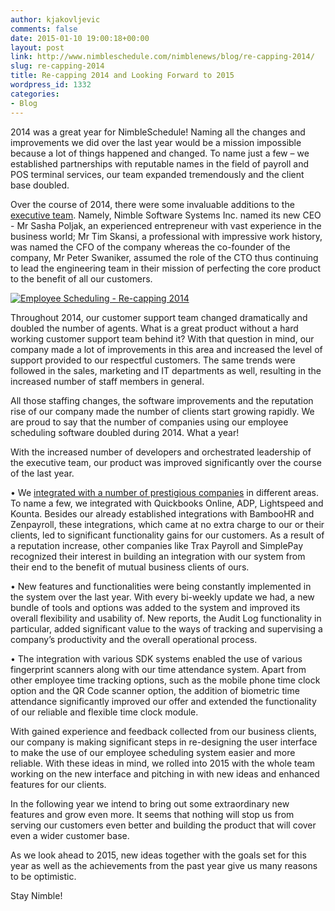 ```yaml
---
author: kjakovljevic
comments: false
date: 2015-01-10 19:00:18+00:00
layout: post
link: http://www.nimbleschedule.com/nimblenews/blog/re-capping-2014/
slug: re-capping-2014
title: Re-capping 2014 and Looking Forward to 2015
wordpress_id: 1332
categories:
- Blog
---
```


2014 was a great year for NimbleSchedule! Naming all the changes and improvements we did over the last year would be a mission impossible because a lot of things happened and changed. To name just a few – we established partnerships with reputable names in the field of payroll and POS terminal services, our team expanded tremendously and the client base doubled.

Over the course of 2014, there were some invaluable additions to the [executive team](http://www.nimbleschedule.com/meet-team/). Namely, Nimble Software Systems Inc. named its new CEO - Mr Sasha Poljak, an experienced entrepreneur with vast experience in the business world; Mr Tim Skansi, a professional with impressive work history, was named the CFO of the company whereas the co-founder of the company, Mr Peter Swaniker, assumed the role of the CTO thus continuing to lead the engineering team in their mission of perfecting the core product to the benefit of all our customers. 



[![Employee Scheduling - Re-capping 2014](http://www.nimbleschedule.com/wp-content/uploads/2015/01/NimbleSchedule2014-thumb.jpg)](http://www.nimbleschedule.com/wp-content/uploads/2015/01/NimbleSchedule2014.jpg)



Throughout 2014, our customer support team changed dramatically and doubled the number of agents. What is a great product without a hard working customer support team behind it? With that question in mind, our company made a lot of improvements in this area and increased the level of support provided to our respectful customers. The same trends were followed in the sales, marketing and IT departments as well, resulting in the increased number of staff members in general.

All those staffing changes, the software improvements and the reputation rise of our company made the number of clients start growing rapidly. We are proud to say that the number of companies using our employee scheduling software doubled during 2014. What a year!

With the increased number of developers and orchestrated leadership of the executive team, our product was improved significantly over the course of the last year.

• We [integrated with a number of prestigious companies](http://www.nimbleschedule.com/partner-integrations/) in different areas. To name a few, we integrated with Quickbooks Online, ADP, Lightspeed and Kounta. Besides our already established integrations with BambooHR and Zenpayroll, these integrations, which came at no extra charge to our or their clients, led to significant functionality gains for our customers. As a result of a reputation increase, other companies like Trax Payroll and SimplePay recognized their interest in building an integration with our system from their end to the benefit of mutual business clients of ours.

• New features and functionalities were being constantly implemented in the system over the last year. With every bi-weekly update we had, a new bundle of tools and options was added to the system and improved its overall flexibility and usability of. New reports, the Audit Log functionality in particular, added significant value to the ways of tracking and supervising a company’s productivity and the overall operational process.

• The integration with various SDK systems enabled the use of various fingerprint scanners along with our time attendance system. Apart from other employee time tracking options, such as the mobile phone time clock option and the QR Code scanner option, the addition of biometric time attendance significantly improved our offer and extended the functionality of our reliable and flexible time clock module.

With gained experience and feedback collected from our business clients, our company is making significant steps in re-designing the user interface to make the use of our employee scheduling system easier and more reliable. With these ideas in mind, we rolled into 2015 with the whole team working on the new interface and pitching in with new ideas and enhanced features for our clients.

In the following year we intend to bring out some extraordinary new features and grow even more. It seems that nothing will stop us from serving our customers even better and building the product that will cover even a wider customer base.

As we look ahead to 2015, new ideas together with the goals set for this year as well as the achievements from the past year give us many reasons to be optimistic.

Stay Nimble!

